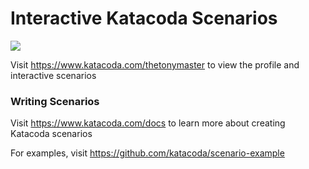 # Interactive Katacoda Scenarios

[![](http://shields.katacoda.com/katacoda/thetonymaster/count.svg)](https://www.katacoda.com/thetonymaster "Get your profile on Katacoda.com")

Visit https://www.katacoda.com/thetonymaster to view the profile and interactive scenarios

### Writing Scenarios
Visit https://www.katacoda.com/docs to learn more about creating Katacoda scenarios

For examples, visit https://github.com/katacoda/scenario-example
